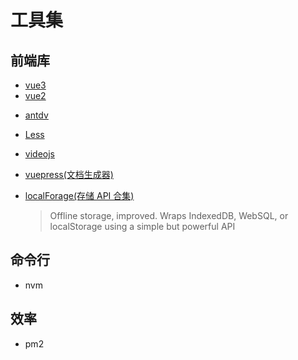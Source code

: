 # 工具集

## 前端库

<!-- 流行框架 -->

- [vue3](https://cn.vuejs.org)
- [vue2](https://v2.cn.vuejs.org)

<!-- UI 库 -->

- [antdv](https://www.antdv.com)

<!-- css 预处理 -->

- [Less](https://lesscss.org)

<!-- 音视频 -->

- [videojs](https://github.com/videojs/video.js)

<!-- 其他 -->

- [vuepress(文档生成器)](https://github.com/vuepress/vuepress-next)

- [localForage(存储 API 合集)](https://github.com/localForage/localForage)

  > Offline storage, improved. Wraps IndexedDB, WebSQL, or localStorage using a simple but powerful API

## 命令行

- nvm

## 效率

- pm2
